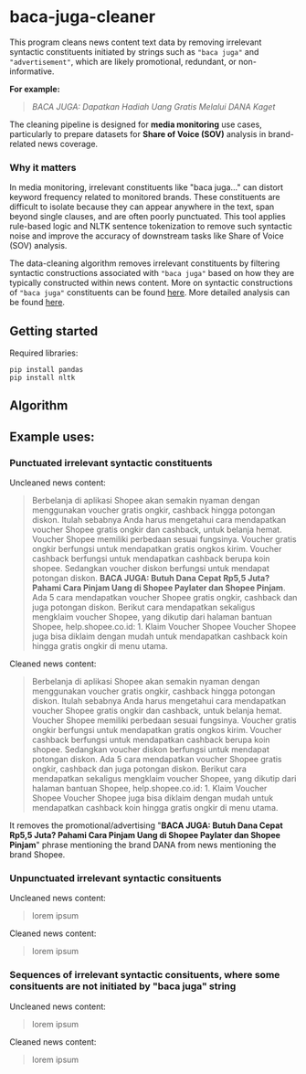 # baca-juga-cleaner
This program cleans news content text data by removing irrelevant syntactic constituents initiated by strings such as `"baca juga"` and `"advertisement"`, which are likely promotional, redundant, or non-informative.

**For example:**
> *BACA JUGA: Dapatkan Hadiah Uang Gratis Melalui DANA Kaget*

The cleaning pipeline is designed for **media monitoring** use cases, particularly to prepare datasets for **Share of Voice (SOV)** analysis in brand-related news coverage.

### Why it matters
In media monitoring, irrelevant constituents like "baca juga..." can distort keyword frequency related to monitored brands. These constituents are difficult to isolate because they can appear anywhere in the text, span beyond single clauses, and are often poorly punctuated. This tool applies rule-based logic and NLTK sentence tokenization to remove such syntactic noise and improve the accuracy of downstream tasks like Share of Voice (SOV) analysis.

The data-cleaning algorithm removes irrelevant constituents by filtering syntactic constructions associated with `"baca juga"` based on how they are typically constructed within news content. More on syntactic constructions of `"baca juga"` constituents can be found [here](baca_juga_syntax.md). More detailed analysis can be found [here](https://github.com/alanindra/baca-juga-cleaner/blob/main/analysis.ipynb).

## Getting started
Required libraries:
```
pip install pandas
pip install nltk
```

## Algorithm

## Example uses:
### Punctuated irrelevant syntactic constituents
Uncleaned news content:
> Berbelanja di aplikasi Shopee akan semakin nyaman dengan menggunakan voucher gratis ongkir, cashback hingga potongan diskon. Itulah sebabnya Anda harus mengetahui cara mendapatkan voucher Shopee gratis ongkir dan cashback, untuk belanja hemat. Voucher Shopee memiliki perbedaan sesuai fungsinya. Voucher gratis ongkir berfungsi untuk mendapatkan gratis ongkos kirim. Voucher cashback berfungsi untuk mendapatkan cashback berupa koin shopee. Sedangkan voucher diskon berfungsi untuk mendapat potongan diskon. **BACA JUGA: Butuh Dana Cepat Rp5,5 Juta? Pahami Cara Pinjam Uang di Shopee Paylater dan Shopee Pinjam**. Ada 5 cara mendapatkan voucher Shopee gratis ongkir, cashback dan juga potongan diskon. Berikut cara mendapatkan sekaligus mengklaim voucher Shopee, yang dikutip dari halaman bantuan Shopee, help.shopee.co.id: 1. Klaim Voucher Shopee Voucher Shopee juga bisa diklaim dengan mudah untuk mendapatkan cashback koin hingga gratis ongkir di menu utama.

Cleaned news content:

> Berbelanja di aplikasi Shopee akan semakin nyaman dengan menggunakan voucher gratis ongkir, cashback hingga potongan diskon. Itulah sebabnya Anda harus mengetahui cara mendapatkan voucher Shopee gratis ongkir dan cashback, untuk belanja hemat. Voucher Shopee memiliki perbedaan sesuai fungsinya. Voucher gratis ongkir berfungsi untuk mendapatkan gratis ongkos kirim. Voucher cashback berfungsi untuk mendapatkan cashback berupa koin shopee. Sedangkan voucher diskon berfungsi untuk mendapat potongan diskon. Ada 5 cara mendapatkan voucher Shopee gratis ongkir, cashback dan juga potongan diskon. Berikut cara mendapatkan sekaligus mengklaim voucher Shopee, yang dikutip dari halaman bantuan Shopee, help.shopee.co.id: 1. Klaim Voucher Shopee Voucher Shopee juga bisa diklaim dengan mudah untuk mendapatkan cashback koin hingga gratis ongkir di menu utama.

It removes the promotional/advertising "**BACA JUGA: Butuh Dana Cepat Rp5,5 Juta? Pahami Cara Pinjam Uang di Shopee Paylater dan Shopee Pinjam**" phrase mentioning the brand DANA from news mentioning the brand Shopee.

### Unpunctuated irrelevant syntactic consituents
Uncleaned news content:
> lorem ipsum

Cleaned news content:
> lorem ipsum

### Sequences of irrelevant syntactic consituents, where some consituents are not initiated by "baca juga" string
Uncleaned news content:
> lorem ipsum

Cleaned news content:
> lorem ipsum

